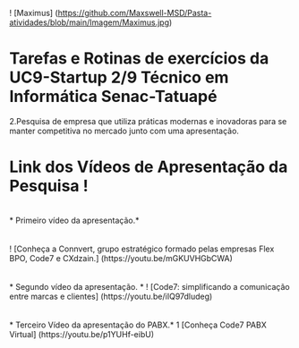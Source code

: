 ! [Maximus] (https://github.com/Maxswell-MSD/Pasta-atividades/blob/main/Imagem/Maximus.jpg)
<br>
# Tarefas e Rotinas de exercícios da __UC9-Startup 2/9__ Técnico em Informática Senac-Tatuapé

 2.Pesquisa de empresa que utiliza práticas modernas e inovadoras para se manter competitiva no mercado junto com uma apresentação.

#  Link dos Vídeos de Apresentação da Pesquisa !
<br>
* Primeiro vídeo da apresentação.*
<br>
<br>
<br>
! [Conheça a Connvert, grupo estratégico formado pelas empresas Flex BPO, Code7 e CXdzain.] (https://youtu.be/mGKUVHGbCWA)
<br>
<br>
<br>
* Segundo vídeo da apresentação. *
! [Code7: simplificando a comunicação entre marcas e clientes] (https://youtu.be/iIQ97dludeg)
<br>
<br>
<br>
* Terceiro Vídeo da apresentação do PABX.*
1 [Conheça Code7 PABX Virtual] (https://youtu.be/p1YUHf-eibU)






<br>
<br>
<br>
<br>
<br>
<br>
<br>
